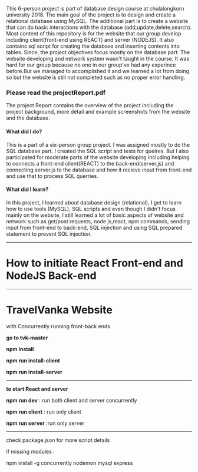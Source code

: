 This 6-person project is part of database design course at chulalongkorn university 2018.
The main goal of the project is to design and create a relational database using MySQL.
The additional part is to create a website that can do basic interactions with the database (add,update,delete,search).
Most content of this repository is for the website that our group develop including client(front-end using REACT) and server (NODEJS).
It also contains sql script for creating the database and inserting contents into tables.
Since, the project objectives focus mostly on the database part. The website developing and network system wasn't taught in the course.
It was hard for our group because no one in our group've had any experince before.But we managed to accomplished it and we learned a lot from doing so but the website is still not completed such as no proper error handling.


### Please read the projectReport.pdf 
The project Report contains the overview of the project including the project background, more detail and example screenshots from the website and the database.

#### What did I do?
This is a part of a six-person group project. I was assigned mostly to do the SQL database part. I created the SQL script and tests for queires. But I also participated for moderate parts of the website developing including helping to connects a front-end client(REACT) to the back-end(server.js) and connecting server.js to the database and how it recieve input from front-end and use that to process SQL querries. 

#### What did I learn?
In this project, I learned about database design (relational), I get to learn how to use tools (MySQL), SQL scripts and even though I didn't focus mainly on the website, I still learned a lot of basic aspects of website and network such as get/post requests, node js,react, npm commands, sending input from front-end to back-end, SQL injection and using SQL prepared statement to prevent SQL injection.



-----------------------------------------------------------------------------------------------------------------------
# How to initiate React Front-end and NodeJS Back-end
-----------------------------------------------------------------------------------------------------------------------
# TravelVanka Website
with Concurrently running front-back ends

 **go to tvk-master**
 
**npm install**
 
**npm run install-client**

**npm run install-server**

 -----------------------------------------------------
 
**to start React and server**

 **npm run dev**    :   run both client and server concurrently
 
 
 
 **npm run client**     :  run only client
 
 
 **npm run server**     :run only server
 
  -----------------------------------------------------

 check package.json for more script details
 
 
 if missing modules :
 
 npm install -g concurrently nodemon mysql express 

